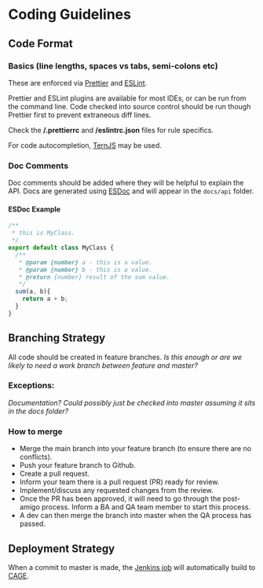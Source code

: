 # Coding Guidelines

## Code Format

### Basics (line lengths, spaces vs tabs, semi-colons etc)

These are enforced via [Prettier](https://github.com/prettier/prettier) and [ESLint](https://eslint.org/).

Prettier and ESLint plugins are available for most IDEs, or can be run from the command line.
Code checked into source control should be run though Prettier first to prevent extraneous diff lines.

Check the **/.prettierrc** and **/eslintrc.json** files for rule specifics.

For code autocompletion, [TernJS](http://ternjs.net/) may be used.

### Doc Comments

Doc comments should be added where they will be helpful to explain the API. Docs are generated using [ESDoc](https://esdoc.org/) and will appear in the `docs/api` folder.

#### ESDoc Example

```JAVASCRIPT
/**
 * this is MyClass.
 */
export default class MyClass {
  /**
   * @param {number} a - this is a value.
   * @param {number} b - this is a value.
   * @return {number} result of the sum value.
   */
  sum(a, b){
    return a + b;
  }
}
```

## Branching Strategy

All code should be created in feature branches.
*Is this enough or are we likely to need a work branch between feature and master?*

### Exceptions:

*Documentation? Could possibly just be checked into master assuming it sits in the docs folder?*

### How to merge

* Merge the main branch into your feature branch (to ensure there are no conflicts).
* Push your feature branch to Github.
* Create a pull request.
* Inform your team there is a pull request (PR) ready for review.
* Implement/discuss any requested changes from the review. 
* Once the PR has been approved, it will need to go through the post-amigo process. Inform a BA and QA team member to start this process.
* A dev can then merge the branch into master when the QA process has passed.

## Deployment Strategy

When a commit to master is made, the [Jenkins job](https://ci-games.tools.bbc.co.uk/job/childrens-games-genie/) will automatically build to [CAGE](https://www.bbc.co.uk/cbeebies/embed/game/childrens-games-genie?versionOverride=latest&viewNonPublished=true).